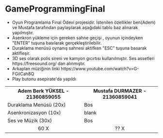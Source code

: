 # GameProgrammingFinal
<ul>
  <li>
Oyun Programlama Final Ödevi projesidir. İstenilen özellikler ben(Adem) ve Mustafa tarafından paylaşılarak aşağıdaki tablo baz alınarak yapılmıştır.  
  </li>
  <li>
Asenkron yükleme için gereken sahne geçişi , oyunun içindeyken "ENTER" tuşuna basılarak gerçekleştirilebilir. 
  </li>

  <li>
  Duraklama menüsü oynanış sahnesi aktifken "ESC" tuşuna basarak aktifleşir.
    
  </li>

  <li>
  3D ses olarak polis sireni ve kamyon gıcırtısı kullanılmıştır. Ses assetleri https://freesound.org/ dan alınmıştır.
    
  </li>

  <li>
    Arkaplan müziğinin linki https://www.youtube.com/watch?v=G-FGiICah8Q
  </li>

  <li>Play butonu asepirate'da yapıldı</li>
  
  
</ul>




<div align="center">
<table>

  <tr>
    <th>Adem Berk YÜKSEL - 21360859055 </th>
    <th>Mustafa DURMAZER - 21360859041 </th>
    
  </tr>
  <tr>
    <td>Duraklama Menüsü (20x)</td>
    <td>Bos</td>
  </tr>

  <tr>
    <td>Asenkronizasyon (10x)</td>
    <td>blank</td>
    
  </tr>

  <tr>
    <td>Ses ve Müzik (30x)</td>
    <td>Bos</td>
  </tr>
  <tr>
  
  <td align="center"> 60 X</td>
  <td align="center"> ?? X</td>
  </tr>

  
</table>
</div>


  
</div>
